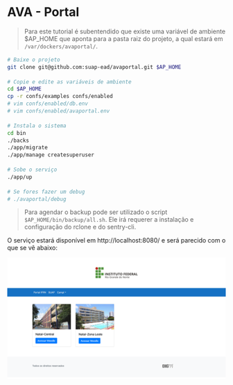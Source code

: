 # AVA - Portal

> Para este tutorial é subentendido que existe uma variável de ambiente $AP_HOME que aponta para a pasta raiz do projeto, a qual estará em `/var/dockers/avaportal/`.

```bash
# Baixe o projeto
git clone git@github.com:suap-ead/avaportal.git $AP_HOME

# Copie e edite as variáveis de ambiente
cd $AP_HOME
cp -r confs/examples confs/enabled
# vim confs/enabled/db.env
# vim confs/enabled/avaportal.env

# Instala o sistema
cd bin
./backs
./app/migrate
./app/manage createsuperuser

# Sobe o serviço
./app/up

# Se fores fazer um debug
# ./avaportal/debug
```

> Para agendar o backup pode ser utilizado o script `$AP_HOME/bin/backup/all.sh`. Ele irá requerer a instalação e configuração do rclone e do sentry-cli.

O serviço estará disponível em http://localhost:8080/ e será parecido com o que se vê abaixo:

![Alt text](screenshot.png?raw=true "Screenshot")
